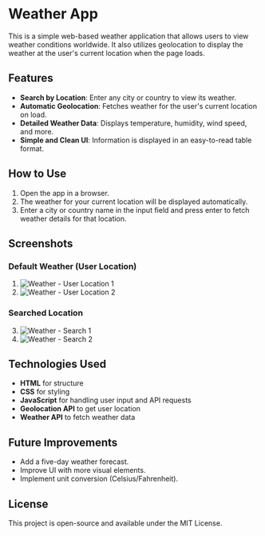 # Weather App

This is a simple web-based weather application that allows users to view weather conditions worldwide. It also utilizes geolocation to display the weather at the user's current location when the page loads.

## Features

- **Search by Location**: Enter any city or country to view its weather.
- **Automatic Geolocation**: Fetches weather for the user's current location on load.
- **Detailed Weather Data**: Displays temperature, humidity, wind speed, and more.
- **Simple and Clean UI**: Information is displayed in an easy-to-read table format.

## How to Use

1. Open the app in a browser.
2. The weather for your current location will be displayed automatically.
3. Enter a city or country name in the input field and press enter to fetch weather details for that location.

## Screenshots

### Default Weather (User Location)

1. ![Weather - User Location 1](screenshots/weather_location_1.png)
2. ![Weather - User Location 2](screenshots/weather_location_2.png)

### Searched Location

3. ![Weather - Search 1](screenshots/weather_search_1.png)
4. ![Weather - Search 2](screenshots/weather_search_2.png)

## Technologies Used

- **HTML** for structure
- **CSS** for styling
- **JavaScript** for handling user input and API requests
- **Geolocation API** to get user location
- **Weather API** to fetch weather data

## Future Improvements

- Add a five-day weather forecast.
- Improve UI with more visual elements.
- Implement unit conversion (Celsius/Fahrenheit).

## License

This project is open-source and available under the MIT License.
